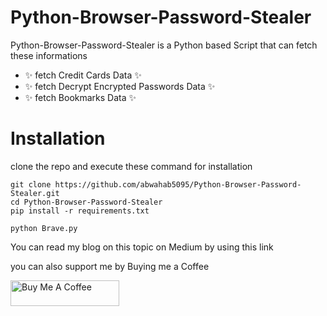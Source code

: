 # Python-Browser-Password-Stealer


Python-Browser-Password-Stealer is a Python based Script that can fetch these informations

- ✨ fetch Credit Cards Data ✨
- ✨ fetch Decrypt Encrypted Passwords Data ✨
- ✨ fetch Bookmarks Data ✨

# Installation 


clone the repo and execute these command for installation

```
git clone https://github.com/abwahab5095/Python-Browser-Password-Stealer.git
cd Python-Browser-Password-Stealer
pip install -r requirements.txt

python Brave.py

```

You can read my blog on this topic on Medium by using this link  



you can also support me by Buying me a Coffee


<a href="https://www.buymeacoffee.com/abwahab5095" target="_blank"><img src="https://cdn.buymeacoffee.com/buttons/default-yellow.png" alt="Buy Me A Coffee" height="41" width="174"></a>
